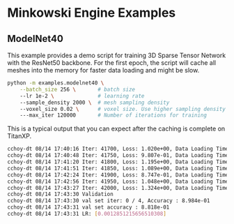 # Minkowski Engine Examples


## ModelNet40

This example provides a demo script for training 3D Sparse Tensor Network with the ResNet50 backbone.
For the first epoch, the script will cache all meshes into the memory for faster data loading and might be slow.

```bash
python -m examples.modelnet40 \
	--batch_size 256 \       # batch size
	--lr 1e-2 \              # learning rate
	--sample_density 2000 \  # mesh sampling density
	--voxel_size 0.02 \      # voxel size. Use higher sampling density with smaller voxel
	---max_iter 120000       # Number of iterations for training
```

This is a typical output that you can expect after the caching is complete on TitanXP.

```bash
cchoy-dt 08/14 17:40:16 Iter: 41700, Loss: 1.020e+00, Data Loading Time: 2.160e-02, Tot Time: 6.279e-01
cchoy-dt 08/14 17:40:48 Iter: 41750, Loss: 9.807e-01, Data Loading Time: 1.402e-02, Tot Time: 5.942e-01
cchoy-dt 08/14 17:41:20 Iter: 41800, Loss: 1.195e+00, Data Loading Time: 1.482e-02, Tot Time: 7.101e-01
cchoy-dt 08/14 17:41:51 Iter: 41850, Loss: 1.089e+00, Data Loading Time: 1.368e-02, Tot Time: 6.088e-01
cchoy-dt 08/14 17:42:24 Iter: 41900, Loss: 8.747e-01, Data Loading Time: 1.686e-02, Tot Time: 6.631e-01
cchoy-dt 08/14 17:42:56 Iter: 41950, Loss: 1.048e+00, Data Loading Time: 1.391e-02, Tot Time: 6.165e-01
cchoy-dt 08/14 17:43:27 Iter: 42000, Loss: 1.324e+00, Data Loading Time: 1.634e-02, Tot Time: 6.165e-01
cchoy-dt 08/14 17:43:30 Validation
cchoy-dt 08/14 17:43:30 val set iter: 0 / 4, Accuracy : 8.984e-01
cchoy-dt 08/14 17:43:31 val set accuracy : 8.818e-01
cchoy-dt 08/14 17:43:31 LR: [0.0012851215656510308]
```
